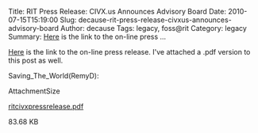 Title: RIT Press Release: CIVX.us Announces Advisory Board
Date: 2010-07-15T15:19:00
Slug: decause-rit-press-release-civxus-announces-advisory-board
Author: decause
Tags: legacy, foss@rit
Category: legacy
Summary: [Here](http://www.rit.edu/news/?r=47701) is the link to the on-line press ... 

[Here](http://www.rit.edu/news/?r=47701) is the link to the on-line press
release. I've attached a .pdf version to this post as well.

Saving_The_World(RemyD):

AttachmentSize

[ritcivxpressrelease.pdf](http://foss.rit.edu/files/ritcivxpressrelease.pdf)

83.68 KB

